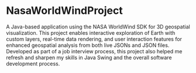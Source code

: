 # NasaWorldWindProject
A Java-based application using the NASA WorldWind SDK for 3D geospatial visualization. This project enables interactive exploration of Earth with custom layers, real-time data rendering, and user interaction features for enhanced geospatial analysis from both live JSONs and JSON files. Developed as part of a job interview process, this project also helped me refresh and sharpen my skills in Java Swing and the overall software development process.

